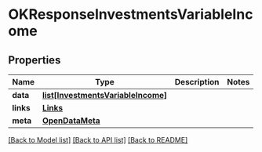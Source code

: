 # OKResponseInvestmentsVariableIncome

## Properties
Name | Type | Description | Notes
------------ | ------------- | ------------- | -------------
**data** | [**list[InvestmentsVariableIncome]**](InvestmentsVariableIncome.md) |  | 
**links** | [**Links**](Links.md) |  | 
**meta** | [**OpenDataMeta**](OpenDataMeta.md) |  | 

[[Back to Model list]](../README.md#documentation-for-models) [[Back to API list]](../README.md#documentation-for-api-endpoints) [[Back to README]](../README.md)

